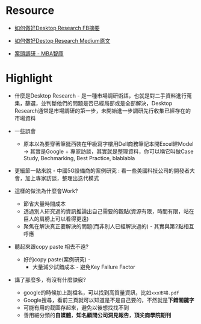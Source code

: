# Resource
* [如何做好Desktop Research FB摘要](https://m.facebook.com/story.php?story_fbid=2624245941192293&id=1794641580819404)

* [如何做好Destop Research Medium原文](https://medium.com/@yenlin2015/%E5%A6%82%E4%BD%95%E5%81%9A%E5%A5%BDdesktop-research-1cb070bbfe0a)

* [案頭調研 - MBA智庫](https://wiki.mbalib.com/wiki/%E6%A1%88%E5%A4%B4%E8%B0%83%E7%A0%94)

# Highlight
* 什麼是Desktop Research - 是一種市場調研術語，也就是對二手資料進行蒐集，篩選，並判斷他們的問題是否已經局部或是全部解決，Desktop Research通常是市場調研的第一步，未開始進一步調研先行收集已經存在的市場資料

* 一些誤會
  * 原本以為要穿著筆挺西裝在甲級寫字樓用Dell商務筆記本開Excel建Model -> 其實是Google + 專家訪談，其實就是整理資料，你可以稱它叫做Case Study, Bechmarking, Best Practice, blablabla 
* 更細節一點來說 - 中國5G設備商的案例研究 : 看一些美國科技公司的開發者大會，加上專家訪談，整理出迭代模式

* 這樣的做法為什麼會Work?
  * 節省大量時間成本
  * 透過別人研究過的資訊推論出自己需要的觀點(資源有限，時間有限，站在巨人的肩膀上可以看得更遠)
  * 聚焦在解決真正要解決的問題(而非別人已經解決過的) - 其實與第2點相互呼應

* 聽起來跟copy paste 相去不遠?
  * 好的copy paste(案例研究) - 
    * 大量減少試錯成本 - 避免Key Failure Factor

* 講了那麼多，有沒有什麼訣竅?
  * google的時候加上副檔名，可以找到高質量資訊，比如`xxx市場.pdf`
  * Google搜尋，看前三頁就可以知道是不是自己要的，不然就是**下錯關鍵字**
  * 可能有用的截圖存起來，避免以後想找找不到
  * 善用細分類的**自媒體**，**知名顧問公司洞見報告**，**頂尖商學院期刊**